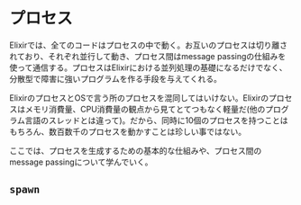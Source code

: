 # プロセス

 Elixirでは、全てのコードはプロセスの中で動く。お互いのプロセスは切り離されており、それぞれ並行して動き、プロセス間はmessage passingの仕組みを使って通信する。プロセスはElixirにおける並列処理の基礎になるだけでなく、分散型で障害に強いプログラムを作る手段を与えてくれる。

 ElixirのプロセスとOSで言う所のプロセスを混同してはいけない。Elixirのプロセスはメモリ消費量、CPU消費量の観点から見てとてつもなく軽量だ(他のプログラム言語のスレッドとは違って)。だから、同時に10個のプロセスを持つことはもちろん、数百数千のプロセスを動かすことは珍しい事ではない。

 ここでは、プロセスを生成するための基本的な仕組みや、プロセス間のmessage passingについて学んでいく。

## `spawn`

